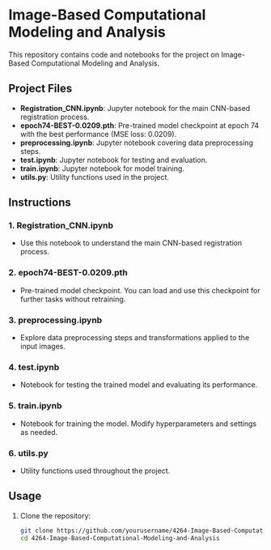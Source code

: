 # Image-Based Computational Modeling and Analysis

This repository contains code and notebooks for the project on Image-Based Computational Modeling and Analysis.

## Project Files

- **Registration_CNN.ipynb**: Jupyter notebook for the main CNN-based registration process.
- **epoch74-BEST-0.0209.pth**: Pre-trained model checkpoint at epoch 74 with the best performance (MSE loss: 0.0209).
- **preprocessing.ipynb**: Jupyter notebook covering data preprocessing steps.
- **test.ipynb**: Jupyter notebook for testing and evaluation.
- **train.ipynb**: Jupyter notebook for model training.
- **utils.py**: Utility functions used in the project.

## Instructions

### 1. Registration_CNN.ipynb
   - Use this notebook to understand the main CNN-based registration process.

### 2. epoch74-BEST-0.0209.pth
   - Pre-trained model checkpoint. You can load and use this checkpoint for further tasks without retraining.

### 3. preprocessing.ipynb
   - Explore data preprocessing steps and transformations applied to the input images.

### 4. test.ipynb
   - Notebook for testing the trained model and evaluating its performance.

### 5. train.ipynb
   - Notebook for training the model. Modify hyperparameters and settings as needed.

### 6. utils.py
   - Utility functions used throughout the project.

## Usage

1. Clone the repository:
   ```bash
   git clone https://github.com/yourusername/4264-Image-Based-Computational-Modeling-and-Analysis.git
   cd 4264-Image-Based-Computational-Modeling-and-Analysis
